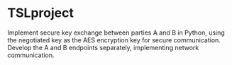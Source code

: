 # TSLproject
Implement secure key exchange between parties A and B in Python, using the negotiated key as the AES encryption key for secure communication. Develop the A and B endpoints separately, implementing network communication.

